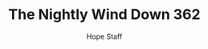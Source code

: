 ---
image: /assets/img/nwd/362_nwd_1corinthians_13_4-5_a_cev.png
title: The Nightly Wind Down 362
number: 362
categories:
  - The Nightly Wind Down
author: Hope Staff
notes: The Nightly Wind Down 362
embed: >-
  EMBED_GOES_HERE
transcript: >-
  SOME LINES OF TEXT START HERE
---